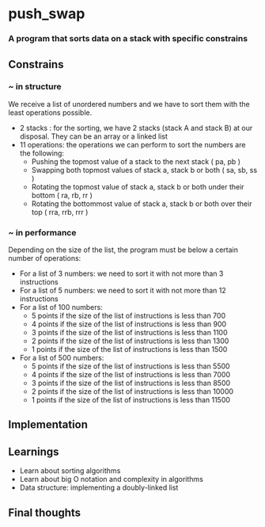 # push_swap

### A program that sorts data on a stack with specific constrains

## Constrains
### ~ in structure 
We receive a list of unordered numbers and we have to sort them with the least operations possible.
- 2 stacks : for the sorting, we have 2 stacks (stack A and stack B) at our disposal. They can be an array or a linked list
- 11 operations: the operations we can perform to sort the numbers are the following:
    - Pushing the topmost value of a stack to the next stack ( pa, pb )
    - Swapping both topmost values of stack a, stack b or both ( sa, sb, ss )
    - Rotating the topmost value of stack a, stack b or both under their bottom ( ra, rb, rr )
    - Rotating the bottommost value of stack a, stack b or both over their top ( rra, rrb, rrr )
### ~ in performance
Depending on the size of the list, the program must be below a certain number of operations:
- For a list of 3 numbers: we need to sort it with not more than 3 instructions
- For a list of 5 numbers: we need to sort it with not more than 12 instructions
- For a list of 100 numbers:
    - 5 points if the size of the list of instructions is less than 700
    - 4 points if the size of the list of instructions is less than 900
    - 3 points if the size of the list of instructions is less than 1100
    - 2 points if the size of the list of instructions is less than 1300
    - 1 points if the size of the list of instructions is less than 1500    
- For a list of 500 numbers:
    - 5 points if the size of the list of instructions is less than 5500
    - 4 points if the size of the list of instructions is less than 7000
    - 3 points if the size of the list of instructions is less than 8500
    - 2 points if the size of the list of instructions is less than 10000
    - 1 points if the size of the list of instructions is less than 11500

## Implementation

## Learnings

- Learn about sorting algorithms
- Learn about big O notation and complexity in algorithms
- Data structure: implementing a doubly-linked list

## Final thoughts
